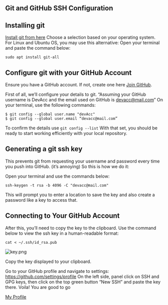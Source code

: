 ## Git and GitHub SSH Configuration

## Installing git

[Install git from here](https://git-scm.com/downloads)
Choose a selection based on your operating system.
For Linux and Ubuntu OS, you may use this alternative:
Open your terminal and paste the command below:

```shell
sudo apt install git-all
```

## Configure git with your GitHub Account
Ensure you have a GitHub account. If not, create one here [Join GitHub](https://github.com/join).

First of all, we’ll configure your details to git.
“Assuming your GitHub username is DevAcc and the email used on GitHub is devacc@mail.com”
On your terminal, use the following commands:

```shell
$ git config --global user.name "devAcc"
$ git config --global user.email “devacc@mail.com”
```

To confirm the details use  ``` git config --list ```
With that set, you should be ready to start working efficiently with your local repository.

## Generating a git ssh key
This prevents git from requesting your username and password every time you push into GitHub. (it’s annoying)
So this is how we do it:

Open your terminal and use the commands below:
```shell
ssh-keygen -t rsa -b 4096 -C "devacc@mail.com"
```
This will prompt you to enter a location to save the key and also create a password like a key to access that.

## Connecting to Your GitHub Account

After this, you’ll need to copy the key to the clipboard.
Use the command below to view the ssh key in a human-readable format:

```shell
cat < ~/.ssh/id_rsa.pub
```

![key.png](https://cdn.hashnode.com/res/hashnode/image/upload/v1620758991329/Q3VOjCzPb.png)

Copy the key displayed to your clipboard.

Go to your GitHub profile and navigate to settings: https://github.com/settings/profile
On the left side, panel click on SSH and GPG keys, then click on the top green button “New SSH” and paste the key there.
Voila! You are good to go

[My Profile](https://chrisdev.netlify.app/)
